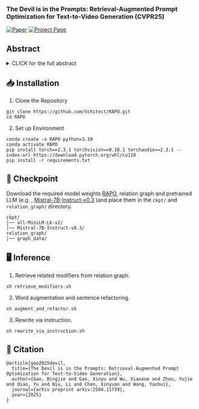 ### The Devil is in the Prompts: Retrieval-Augmented Prompt Optimization for Text-to-Video Generation (CVPR25)

[![Paper](https://img.shields.io/badge/Paper-arXiv-red)](https://arxiv.org/pdf/2504.11739) [![Project Page](https://img.shields.io/badge/Project-Website-blue)](https://whynothaha.github.io/Prompt_optimizer/RAPO.html)

##  Abstract

<details><summary>CLICK for the full abstract</summary>


> The evolution of Text-to-video (T2V) generative models, trained on large-scale datasets, has been marked by significant progress. However, the sensitivity of T2V generative models to input prompts highlights the critical role of prompt design in influencing generative outcomes. Prior research has predominantly relied on Large Language Models (LLMs) to align user-provided prompts with the distribution of training prompts, albeit without tailored guidance encompassing prompt vocabulary and sentence structure nuances. To this end, we introduce RAPO, a novel Retrieval-
Augmented Prompt Optimization framework. In order to address potential inaccuracies and ambiguous details generated by LLM-generated prompts. RAPO refines the naive prompts through dual optimization branches, selecting thesuperior prompt for T2V generation. The first branch augments user prompts with diverse modifiers extracted from a learned relational graph, refining them to align with the format of training prompts via a fine-tuned LLM. Conversely, the second branch rewrites the naive prompt using a pre-trained LLM following a well-defined instruction set.
Extensive experiments demonstrate that RAPO can effectively enhance both the static and dynamic dimensions of generated videos, demonstrating the significance of prompt optimization for user-provided prompts.
</details>


## 📥 Installation
1. Clone the Repository
```
git clone https://github.com/Vchitect/RAPO.git
cd RAPO
```
2. Set up Environment
```
conda create -n RAPO python=3.10
conda activate RAPO
pip install torch==2.3.1 torchvision==0.18.1 torchaudio==2.3.1 --index-url https://download.pytorch.org/whl/cu118
pip install -r requirements.txt
```

## 🤗 Checkpoint  
Download the required model weights [RAPO](https://huggingface.co/bingjie/RAPO/tree/main), relation graph and pretrained LLM (e.g. , [
Mistral-7B-Instruct-v0.3](https://huggingface.co/mistralai/Mistral-7B-Instruct-v0.3/tree/main) )and place them in the `ckpt/` and `relation_graph/` directory.
```
ckpt/
│── all-MiniLM-L6-v2/
│── Mistral-7B-Instruct-v0.3/
relation_graph/
│── graph_data/
```


## 🖥️ Inference  
1. Retrieve related modifiers from relation graph.
```
sh retrieve_modifiers.sh
```
2. Word augmentation and sentence refactoring.
```
sh augment_and_refactor.sh
```
3. Rewrite via instruction.
```
sh rewrite_via_instruction.sh
```





## 📍 Citation 

```
@article{gao2025devil,
  title={The Devil is in the Prompts: Retrieval-Augmented Prompt Optimization for Text-to-Video Generation},
  author={Gao, Bingjie and Gao, Xinyu and Wu, Xiaoxue and Zhou, Yujie and Qiao, Yu and Niu, Li and Chen, Xinyuan and Wang, Yaohui},
  journal={arXiv preprint arXiv:2504.11739},
  year={2025}
}
``` 

